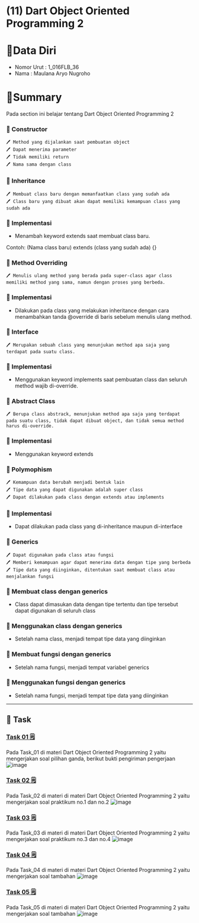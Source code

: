 # (11) Dart Object Oriented Programming 2

# 👨Data Diri
- Nomor Urut : 1_016FLB_36
- Nama : Maulana Aryo Nugroho

# 📔Summary
Pada section ini belajar tentang Dart Object Oriented Programming 2

### 📗 Constructor
~~~
🖊️ Method yang dijalankan saat pembuatan object
🖊️ Dapat menerima parameter
🖊️ Tidak memiliki return
🖊️ Nama sama dengan class
~~~

### 📘 Inheritance
~~~ 
🖊️ Membuat class baru dengan memanfaatkan class yang sudah ada
🖊️ Class baru yang dibuat akan dapat memiliki kemampuan class yang sudah ada
~~~
### 📖 Implementasi
- Menambah keyword extends saat membuat class baru.

Contoh: (Nama class baru) extends (class yang sudah ada) {}

### 📙 Method Overriding
~~~
🖊️ Menulis ulang method yang berada pada super-class agar class memiliki method yang sama, namun dengan proses yang berbeda.
~~~

### 📖 Implementasi
- Dilakukan pada class yang melakukan inheritance dengan cara menambahkan tanda @override di baris sebelum menulis ulang method.

### 📗 Interface
~~~
🖊️ Merupakan sebuah class yang menunjukan method apa saja yang terdapat pada suatu class.
~~~

### 📖 Implementasi
- Menggunakan keyword implements saat pembuatan class dan seluruh method wajib di-override.

### 📘 Abstract Class
~~~
🖊️ Berupa class abstrack, menunjukan method apa saja yang terdapat pada suatu class, tidak dapat dibuat object, dan tidak semua method harus di-override.
~~~

### 📖 Implementasi
- Menggunakan keyword extends

### 📙 Polymophism
~~~
🖊️ Kemampuan data berubah menjadi bentuk lain
🖊️ Tipe data yang dapat digunakan adalah super class
🖊️ Dapat dilakukan pada class dengan extends atau implements
~~~

### 📖 Implementasi
- Dapat dilakukan pada class yang di-inheritance maupun di-interface

### 📗 Generics
~~~
🖊️ Dapat digunakan pada class atau fungsi
🖊️ Memberi kemampuan agar dapat menerima data dengan tipe yang berbeda
🖊️ Tipe data yang diinginkan, ditentukan saat membuat class atau menjalankan fungsi
~~~

### 📖 Membuat class dengan generics
- Class dapat dimasukan data dengan tipe tertentu dan tipe tersebut dapat digunakan di seluruh class

### 📖 Menggunakan class dengan generics
- Setelah nama class, menjadi tempat tipe data yang diinginkan

### 📖 Membuat fungsi dengan generics
- Setelah nama fungsi, menjadi tempat variabel generics

### 📖 Menggunakan fungsi dengan generics
- Setelah nama fungsi, menjadi tempat tipe data yang diinginkan

---
## 📒 Task
### [Task 01 🗒](#descriptive-)
Pada Task_01 di materi Dart Object Oriented Programming 2 yaitu mengerjakan soal pilihan ganda, berikut bukti pengiriman pengerjaan
![image](/11_Dart-Object-Oriented-Programming2/screenshot/image_01.png)

### [Task 02 🗒](#descriptive-)
Pada Task_02 di materi di materi Dart Object Oriented Programming 2 yaitu mengerjakan soal praktikum no.1 dan no.2
![image](/11_Dart-Object-Oriented-Programming2/screenshot/image_02.png)

### [Task 03 🗒](#descriptive-)
Pada Task_03 di materi di materi Dart Object Oriented Programming 2 yaitu mengerjakan soal praktikum no.3 dan no.4
![image](/11_Dart-Object-Oriented-Programming2/screenshot/image_03.png)

### [Task 04 🗒](#descriptive-)
Pada Task_04 di materi di materi Dart Object Oriented Programming 2 yaitu mengerjakan soal tambahan
![image](/11_Dart-Object-Oriented-Programming2/screenshot/image_04.png)

### [Task 05 🗒](#descriptive-)
Pada Task_05 di materi di materi Dart Object Oriented Programming 2 yaitu mengerjakan soal tambahan
![image](/11_Dart-Object-Oriented-Programming2/screenshot/image_05.png)